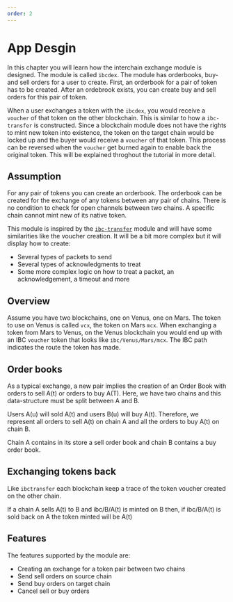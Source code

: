 ```yaml
---
order: 2
---
```


# App Desgin

In this chapter you will learn how the interchain exchange module is designed. The module is called `ibcdex`.
The module has orderbooks, buy- and sell orders for a user to create.
First, an orderbook for a pair of token has to be created.
After an ordebrook exists, you can create buy and sell orders for this pair of token.

When a user exchanges a token with the `ibcdex`, you would receive a `voucher` of that token on the other blockchain.
This is similar to how a `ibc-transfer` is constructed.
Since a blockchain module does not have the rights to mint new token into existence, the token on the target chain would be locked up and the buyer would receive a `voucher` of that token.
This process can be reversed when the `voucher` get burned again to enable back the original token. This will be explained throghout the tutorial in more detail.

## Assumption

For any pair of tokens you can create an orderbook. The orderbook can be created for the exchange of any tokens between any pair of chains. There is no condition to check for open channels between two chains.
A specific chain cannot mint new of its native token. 
<!-- The module is trustless, there is no condition to check when opening a channel between two chains. Any pair of tokens can be exchanged between any pair of chains. -->

This module is inspired by the [`ibc-transfer`](https://github.com/cosmos/cosmos-sdk/tree/v0.42.1/x/ibc/applications/transfer) module and will have some similarities like the voucher creation. It will be a bit more complex but it will display how to create:

- Several types of packets to send
- Several types of acknowledgments to treat
- Some more complex logic on how to treat a packet, an acknowledgement, a timeout and more

## Overview

Assume you have two blockchains, one on Venus, one on Mars. The token to use on Venus is called `vcx`, the token on Mars `mcx`. 
When exchanging a token from Mars to Venus, on the Venus blockchain you would end up with an IBC `voucher` token that looks like `ibc/Venus/Mars/mcx`. The IBC path indicates the route the token has made. 

<!-- 
A = Venus
B = Mars
- The source chain is named **A**
- The target chain is named **B**
- The token exchanged on chain A is named **A(t)**
- The token exchanged on chain B is named **B(t)**
- The token A(t) sent to B is named **ibc/B/A(t)** — *this is comparable to the voucher with `ibc-transfer`*
- The token B(t) sent to A is named **ibc/A/B(t)**
- The pair between A(t) and B(t) is named **A(t)/B(t)**
- An account on a chain A is named **A(u)**
- An account on a chain B is named **B(u)**
- The representation of an account from chain A on chain B is named **B/A(u)**
- The representation of an account from chain B on chain A is named **A/B(u)**


- The source chain is named **A**
- The target chain is named **B**
- The token exchanged on chain A is named **A(t)**
- The token exchanged on chain B is named **B(t)**
- The token A(t) sent to B is named **ibc/B/A(t)** — *this is comparable to the voucher with `ibc-transfer`*
- The token B(t) sent to A is named **ibc/A/B(t)**
- The pair between A(t) and B(t) is named **A(t)/B(t)**
- An account on a chain A is named **A(u)**
- An account on a chain B is named **B(u)**
- The representation of an account from chain A on chain B is named **B/A(u)**
- The representation of an account from chain B on chain A is named **A/B(u)**

Any account A(u) can open a new pair A(t)/B(t) if it doesn't exist yet. When created A(u) or B(u) will be able to sell A(t) at a price B(t) or to buy A(t) at the price B(t). **This is the token on the source chain that is traded with a price from the token on the target chain**. -->

## Order books

As a typical exchange, a new pair implies the creation of an Order Book with orders to sell A(t) or orders to buy A(T). Here, we have two chains and this data-structure must be split between A and B.

Users A(u) will sold A(t) and users B(u) will buy A(t). Therefore, we represent all orders to sell A(t) on chain A and all the orders to buy A(t) on chain B.

Chain A contains in its store a sell order book and chain B contains a buy order book.

## Exchanging tokens back

Like `ibctransfer` each blockchain keep a trace of the token voucher created on the other chain.

If a chain A sells A(t) to B and ibc/B/A(t) is minted on B then, if ibc/B/A(t) is sold back on A the token minted will be A(t)

## Features

The features supported by the module are:

- Creating an exchange for a token pair between two chains
- Send sell orders on source chain
- Send buy orders on target chain
- Cancel sell or buy orders